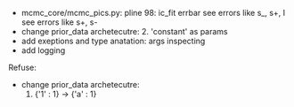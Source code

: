 - mcmc_core/mcmc_pics.py:
    pline 98: ic_fit errbar see errors like s_, s+, I see errors like s+, s-
- change prior_data archetecutre: 
    2. 'constant' as params
- add exeptions and type anatation: args inspecting
- add logging

Refuse:
- change prior_data archetecutre: 
    1. {'1' : 1} -> {'a' : 1}
